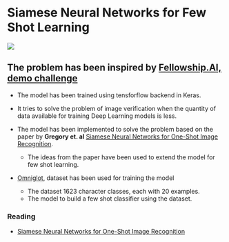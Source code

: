 # Siamese Neural Networks for Few Shot Learning
<img src="https://camo.githubusercontent.com/b27757e11d8687dc846b016e0fac80a544e7b645/68747470733a2f2f736f72656e626f756d612e6769746875622e696f2f696d616765732f5369616d6573655f6469616772616d5f322e706e67"></img>

## The problem has been inspired by [Fellowship.AI, demo challenge](https://fellowship.ai/challenge/)
- The model has been trained using tensforflow backend in Keras.
- It tries to solve the problem of image verification when the quantity of data available for training Deep Learning models is less.
- The model has been implemented to solve the problem based on the paper by **Gregory et. al** [Siamese Neural Networks for One-Shot Image Recognition](https://www.cs.cmu.edu/~rsalakhu/papers/oneshot1.pdf).
  -  The ideas from the paper have been used to extend the model for few shot learning.

- [Omniglot](https://github.com/brendenlake/omniglot), dataset has been used for training the model 
  - The dataset 1623 character classes, each with 20 examples.
  - The model to build a few shot classifier using the dataset.
  
### Reading
  - [Siamese Neural Networks for One-Shot Image Recognition](https://www.cs.cmu.edu/~rsalakhu/papers/oneshot1.pdf)
